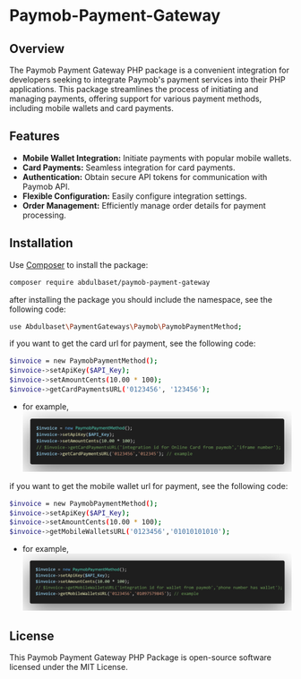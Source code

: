 # Paymob-Payment-Gateway

## Overview

The Paymob Payment Gateway PHP package is a convenient integration for developers seeking to integrate Paymob's payment services into their PHP applications. This package streamlines the process of initiating and managing payments, offering support for various payment methods, including mobile wallets and card payments.

## Features

- **Mobile Wallet Integration:** Initiate payments with popular mobile wallets.
- **Card Payments:** Seamless integration for card payments.
- **Authentication:** Obtain secure API tokens for communication with Paymob API.
- **Flexible Configuration:** Easily configure integration settings.
- **Order Management:** Efficiently manage order details for payment processing.

## Installation

Use [Composer](https://getcomposer.org/) to install the package:

```bash
composer require abdulbaset/paymob-payment-gateway
```

after installing the package you should include the namespace, see the following code:

```bash
use Abdulbaset\PaymentGateways\Paymob\PaymobPaymentMethod;
```

if you want to get the card url for payment, see the following code:

```bash
$invoice = new PaymobPaymentMethod();
$invoice->setApiKey($API_Key);
$invoice->setAmountCents(10.00 * 100);
$invoice->getCardPaymentsURL('0123456', '123456');
```

- for example,
  ![Screenshot 1](/media/getCardPaymentsURL.png)

if you want to get the mobile wallet url for payment, see the following code:

```bash
$invoice = new PaymobPaymentMethod();
$invoice->setApiKey($API_Key);
$invoice->setAmountCents(10.00 * 100);
$invoice->getMobileWalletsURL('0123456','01010101010');
```

- for example,
  ![Screenshot 1](/media/getMobileWalletsURL.png)

## License

This Paymob Payment Gateway PHP Package is open-source software licensed under the MIT License.
